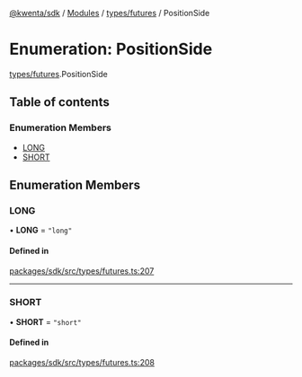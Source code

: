 [@kwenta/sdk](../README.md) / [Modules](../modules.md) / [types/futures](../modules/types_futures.md) / PositionSide

# Enumeration: PositionSide

[types/futures](../modules/types_futures.md).PositionSide

## Table of contents

### Enumeration Members

- [LONG](types_futures.PositionSide.md#long)
- [SHORT](types_futures.PositionSide.md#short)

## Enumeration Members

### LONG

• **LONG** = ``"long"``

#### Defined in

[packages/sdk/src/types/futures.ts:207](https://github.com/Kwenta/kwenta/blob/935f91508/packages/sdk/src/types/futures.ts#L207)

___

### SHORT

• **SHORT** = ``"short"``

#### Defined in

[packages/sdk/src/types/futures.ts:208](https://github.com/Kwenta/kwenta/blob/935f91508/packages/sdk/src/types/futures.ts#L208)
